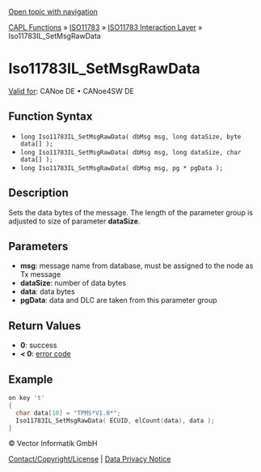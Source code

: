[Open topic with navigation](../../../../../../CANoeDEFamily.htm#Topics/CAPLFunctions/ISO11783/ISOInteractionLayer/Functions/CAPLfunctionIso11783ILSetMsgRawData.md)

[CAPL Functions](../../../CAPLfunctions.md) » [ISO11783](../../CAPLfunctionsISO11783Overview.md) » [ISO11783 Interaction Layer](../CAPLfunctionsISOILOverview.md) » Iso11783IL_SetMsgRawData

# Iso11783IL_SetMsgRawData

[Valid for](../../../../Shared/FeatureAvailability.md):  CANoe DE • CANoe4SW DE

## Function Syntax

- `long Iso11783IL_SetMsgRawData( dbMsg msg, long dataSize, byte data[] );`
- `long Iso11783IL_SetMsgRawData( dbMsg msg, long dataSize, char data[] );`
- `long Iso11783IL_SetMsgRawData( dbMsg msg, pg * pgData );`

## Description

Sets the data bytes of the message. The length of the parameter group is adjusted to size of parameter **dataSize**.

## Parameters

- **msg**: message name from database, must be assigned to the node as Tx message
- **dataSize**: number of data bytes
- **data**: data bytes
- **pgData**: data and DLC are taken from this parameter group

## Return Values

- **0**: success
- **< 0**: [error code](../../../CAPLfunctionsISOj1939ErrorCodes.md)

## Example

```c
on key 't'
{
  char data[10] = "TPMS*V1.0*";
  Iso11783IL_SetMsgRawData( ECUID, elCount(data), data );
}
```

© Vector Informatik GmbH

[Contact/Copyright/License](../../../../Shared/ContactCopyrightLicense.md) | [Data Privacy Notice](https://www.vector.com/int/en/company/get-info/privacy-policy/)
